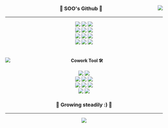 #

<div align="center">

<img align="right" src="http://mazassumnida.wtf/api/v2/generate_badge?boj=HHNebula">

### :palm_tree: SOO's Github :dolphin:

___
<img src="https://img.shields.io/badge/Visual Studio Code-007ACC?style=flat-square&logo=Visual Studio Code&logoColor=white"/> <img src="https://img.shields.io/badge/Eclipse IDE-2C2255?style=flat-square&logo=Eclipse IDE&logoColor=white"/> <img src="https://img.shields.io/badge/IntelliJ IDEA-000000?style=flat-square&logo=IntelliJ IDEA&logoColor=white"/>  
<img src="https://img.shields.io/badge/Oracle-F80000?style=flat-square&logo=Oracle&logoColor=white"/> <img src="https://img.shields.io/badge/MySQL-4479A1?style=flat-square&logo=MySQL&logoColor=white"/> <img src="https://img.shields.io/badge/Microsoft SQL Server-CC2927?style=flat-square&logo=Microsoft SQL Server&logoColor=white"/>  
<img src="https://img.shields.io/badge/Python-3776AB?style=flat-square&logo=Python&logoColor=white"/> <img src="https://img.shields.io/badge/Java-FFFFFF?style=flat-square&logo=OpenJDK&logoColor=black"/> <img src="https://img.shields.io/badge/JavaScript-F7DF1E?style=flat-square&logo=JavaScript&logoColor=white"/>  
<img src="https://img.shields.io/badge/Spring-6DB33F?style=flat-square&logo=Spring&logoColor=white"/> <img src="https://img.shields.io/badge/C-A8B9CC?style=flat-square&logo=C&logoColor=white"/> <img src="https://img.shields.io/badge/C++-00599C?style=flat-square&logo=C%2B%2B&logoColor=white"/>

</div>

#

<div align="center">

<img align="left" src="https://github-readme-stats.vercel.app/api?username=HHNebula&theme=dark&show_icons=true">

#### Cowork Tool :hammer_and_wrench:
<img src="https://img.shields.io/badge/Notion-ffffff?style=flat-square&logo=Notion&logoColor=black"/> <img src="https://img.shields.io/badge/GitHub-181717?style=flat-square&logo=GitHub&logoColor=white"/>  
<img src="https://img.shields.io/badge/Zeppelin-4E5EE4?style=flat-square&logo=OpenZeppelin&logoColor=white"/> <img src="https://img.shields.io/badge/Figma-F24E1E?style=flat-square&logo=Figma&logoColor=white"/> <img src="https://img.shields.io/badge/Miro-050038?style=flat-square&logo=Miro&logoColor=white"/>  
<img src="https://img.shields.io/badge/Microsoft Teams-6264A7?style=flat-square&logo=Microsoft Teams&logoColor=white"/> <img src="https://img.shields.io/badge/Discord-5865F2?style=flat-square&logo=Discord&logoColor=white"/> <img src="https://img.shields.io/badge/Slack-4A154B?style=flat-square&logo=Slack&logoColor=white"/>  
<img src="https://img.shields.io/badge/Kakao Work-FFCD00?style=flat-square&logo=Kakao&logoColor=black"/> <img src="https://img.shields.io/badge/Zoom-2D8CFF?style=flat-square&logo=Zoom&logoColor=white"/>  
### :hatching_chick: Growing steadily :) :seedling:

___

</div>

<div align="center">

<a href="https://velog.io/@hh_nebula"><img src="https://img.shields.io/badge/Go to Velog-20C997?style=flat-square&logo=Velog&logoColor=white"/></a>

</div>
